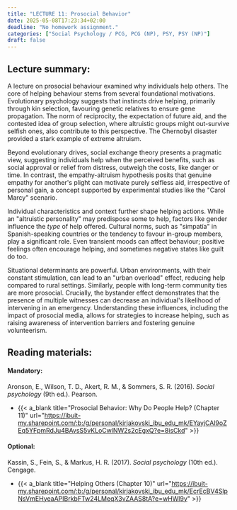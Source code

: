 ```yaml
---
title: "LECTURE 11: Prosocial Behavior"
date: 2025-05-08T17:23:34+02:00
deadline: "No homework assignment."
categories: ["Social Psychology / PCG, PCG (NP), PSY, PSY (NP)"]
draft: false
---
```


## Lecture summary:

A lecture on prosocial behaviour examined why individuals help others. The core of helping behaviour stems from several foundational motivations. Evolutionary psychology suggests that instincts drive helping, primarily through kin selection, favouring genetic relatives to ensure gene propagation. The norm of reciprocity, the expectation of future aid, and the contested idea of group selection, where altruistic groups might out-survive selfish ones, also contribute to this perspective. The Chernobyl disaster provided a stark example of extreme altruism.

Beyond evolutionary drives, social exchange theory presents a pragmatic view, suggesting individuals help when the perceived benefits, such as social approval or relief from distress, outweigh the costs, like danger or time. In contrast, the empathy-altruism hypothesis posits that genuine empathy for another's plight can motivate purely selfless aid, irrespective of personal gain, a concept supported by experimental studies like the "Carol Marcy" scenario.

Individual characteristics and context further shape helping actions. While an "altruistic personality" may predispose some to help, factors like gender influence the *type* of help offered. Cultural norms, such as "simpatía" in Spanish-speaking countries or the tendency to favour in-group members, play a significant role. Even transient moods can affect behaviour; positive feelings often encourage helping, and sometimes negative states like guilt do too.

Situational determinants are powerful. Urban environments, with their constant stimulation, can lead to an "urban overload" effect, reducing help compared to rural settings. Similarly, people with long-term community ties are more prosocial. Crucially, the bystander effect demonstrates that the presence of multiple witnesses can decrease an individual's likelihood of intervening in an emergency. Understanding these influences, including the impact of prosocial media, allows for strategies to increase helping, such as raising awareness of intervention barriers and fostering genuine volunteerism.

<!--## Homework assignment:

You can access and submit your assignment at the following {{< a_blank title="LINK" url="https://forms.cloud.microsoft/Pages/ResponsePage.aspx?id=_FqJ5k4h7EOVfcOhjK4agRQtemblazZMjLRNMzJCeQ9UMldSN1UwRExRWEY0MEFFVzVMRlhJTlFHNS4u" >}}. Each assignment has a deadline. Once the deadline has passed, the system will no longer accept any additional submissions.-->

## Reading materials:

#### Mandatory:

Aronson, E., Wilson, T. D., Akert, R. M., & Sommers, S. R. (2016). *Social psychology* (9th ed.). Pearson.

* {{< a_blank title="Prosocial Behavior: Why Do People Help? (Chapter 11)" url="https://ibuit-my.sharepoint.com/:b:/g/personal/kirjakovski_ibu_edu_mk/EYayjCAl9oZEq5YFpmRdJu4BAvsS5vKLoCwlNW2s2cEgxQ?e=8isCkd" >}}

#### Optional:

Kassin, S., Fein, S., & Markus, H. R. (2017). *Social psychology* (10th ed.). Cengage.

*  {{< a_blank title="Helping Others (Chapter 10)" url="https://ibuit-my.sharepoint.com/:b:/g/personal/kirjakovski_ibu_edu_mk/EcrEcBV4SlpNsVmEHyeaAPIBrkbFTw24LMeqX3vZAAS8tA?e=wHWl9y" >}}
